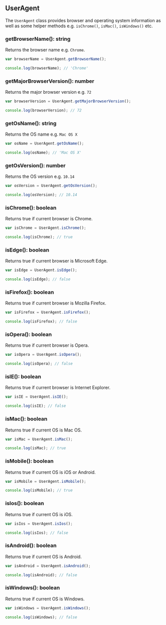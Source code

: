 
  
## UserAgent

The `UserAgent` class provides browser and operating system information as well as some helper methods e.g. `isChrome()`, `isMac()`, `isWindows()` etc.

### getBrowserName(): string

Returns the browser name e.g. `Chrome`.

```javascript
var browserName = UserAgent.getBrowserName();

console.log(browserName); // 'Chrome'
```

### getMajorBrowserVersion(): number
Returns the major browser version e.g. `72`

```javascript
var browserVersion = UserAgent.getMajorBrowserVersion();

console.log(browserVersion); // 72
```

### getOsName(): string
Returns the OS name e.g. `Mac OS X`

```javascript
var osName = UserAgent.getOsName();

console.log(osName); // 'Mac OS X'
```

### getOsVersion(): number
Returns the OS version e.g. `10.14`

```javascript
var osVersion = UserAgent.getOsVersion();

console.log(osVersion); // 10.14
```

### isChrome(): boolean
Returns true if current browser is Chrome.

```javascript
var isChrome = UserAgent.isChrome();

console.log(isChrome); // true
```

### isEdge(): boolean
Returns true if current browser is Microsoft Edge.

```javascript
var isEdge = UserAgent.isEdge();

console.log(isEdge); // false
```

### isFirefox(): boolean
Returns true if current browser is Mozilla Firefox.

```javascript
var isFirefox = UserAgent.isFirefox();

console.log(isFirefox); // false
```

### isOpera(): boolean
Returns true if current browser is Opera.

```javascript
var isOpera = UserAgent.isOpera();

console.log(isOpera); // false
```

### isIE(): boolean
Returns true if current browser is Internet Explorer.

```javascript
var isIE = UserAgent.isIE();

console.log(isIE); // false
```

### isMac(): boolean
Returns true if current OS is Mac OS.

```javascript
var isMac = UserAgent.isMac();

console.log(isMac); // true
```

### isMobile(): boolean
Returns true if current OS is iOS or Android.

```javascript
var isMobile = UserAgent.isMobile();

console.log(isMobile); // true
```

### isIos(): boolean
Returns true if current OS is iOS.

```javascript
var isIos = UserAgent.isIos();

console.log(isIos); // false
```

### isAndroid(): boolean
Returns true if current OS is Android.

```javascript
var isAndroid = UserAgent.isAndroid();

console.log(isAndroid); // false
```


### isWindows(): boolean
Returns true if current OS is Windows.

```javascript
var isWindows = UserAgent.isWindows();

console.log(isWindows); // false
```